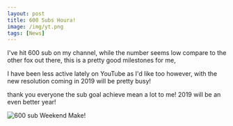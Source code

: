 ```yaml
---
layout: post
title: 600 Subs Houra!
image: /img/yt.png
tags: [News]
---
```


I've hit 600 sub on my channel, while the number seems low compare to the other fox out there, this is a pretty good milestones for me,

I have been less active lately on YouTube as I'd like too however, with the new resolution coming in 2019 will be pretty busy!

thank you everyone the sub goal achieve mean a lot to me! 2019 will be an even better year!

![600 sub Weekend Make!](https://raw.githubusercontent.com/nexty5870/nexty5870.github.io/master/img/600.png)
